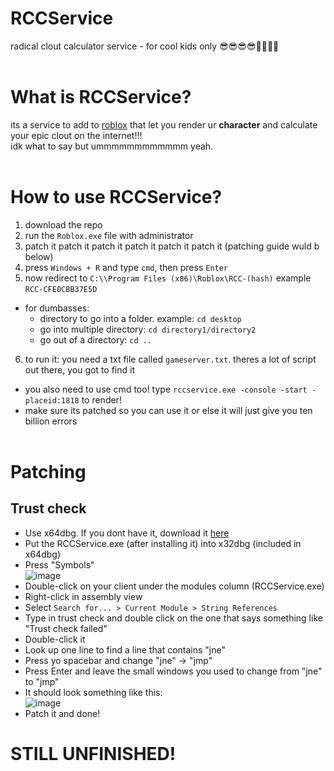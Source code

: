 # RCCService
radical clout calculator service - for cool kids only 😎😎😎😎🤟🤟🤟🤟<br><br>
# What is RCCService?
its a service to add to [roblox](https://roblox.com) that let you render ur **character** and calculate your epic clout on the internet!!!<br>
idk what to say but ummmmmmmmmmmm yeah.<br><br>
# How to use RCCService?
1. download the repo
2. run the `Roblox.exe` file with administrator
3. patch it patch it patch it patch it patch it patch it (patching guide wuld b below)
4. press `Windows + R` and type `cmd`, then press `Enter`
5. now redirect to `C:\\Program Files (x86)\Roblox\RCC-(hash)` example `RCC-CFE0CBB37E5D` <br>
  - for dumbasses:
      - directory to go into a folder. example: `cd desktop`
      - go into multiple directory: `cd directory1/directory2`
      - go out of a directory: `cd ..`
6. to run it: you need a txt file called `gameserver.txt`. theres a lot of script out there, you got to find it
- you also need to use cmd too! type `rccservice.exe -console -start -placeid:1818` to render!
- make sure its patched so you can use it or else it will just give you ten billion errors
<br><br>
# Patching
## Trust check
- Use x64dbg. If you dont have it, download it [here](https://x64dbg.com)
- Put the RCCService.exe (after installing it) into x32dbg (included in x64dbg)
- Press "Symbols"<br>
![image](https://user-images.githubusercontent.com/92669198/143044145-65e2a5ad-e0c0-4790-85e7-773f0257736f.png)<br>
- Double-click on your client under the modules column (RCCService.exe)
- Right-click in assembly view
- Select `Search for... > Current Module > String References`
- Type in trust check and double click on the one that says something like "Trust check failed"
- Double-click it
- Look up one line to find a line that contains "jne"
- Press yo spacebar and change "jne" -> "jmp"
- Press Enter and leave the small windows you used to change from "jne" to "jmp"
- It should look something like this:<br>
![image](https://user-images.githubusercontent.com/92669198/143044964-4886fa06-bb1e-4b23-ae65-4442b8a8d586.png)<br>
- Patch it and done!
# STILL UNFINISHED!
